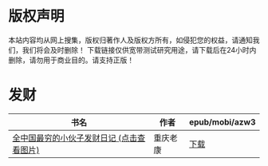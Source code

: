 # 版权声明

本站内容均从网上搜集，版权归著作人及版权方所有，如侵犯您的权益，请通知我们，我们将会及时删除！ 下载链接仅供宽带测试研究用途，请下载后在24小时内删除，请勿用于商业目的。请支持正版！

# 发财

| 书名 | 作者 | epub/mobi/azw3 |
| --- | --- | --- |
| [全中国最穷的小伙子发财日记 (点击查看图片)](https://www.dushupai.com/attachment/2024/06/01/4a1e01eca8cf89f2.jpg) | 重庆老康 | [下载](https://url89.ctfile.com/f/31084289-1357006528-68ef63?p=8866) |
